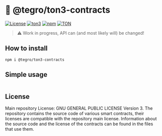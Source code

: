 # 💎 @tegro/ton3-contracts
[![License](https://img.shields.io/badge/license-MIT-brightgreen)](https://opensource.org/licenses/MIT)
[![ton3](https://img.shields.io/badge/for%20use%20with-ton3-brightgreen)](https://github.com/tonstack/ton3-core)
[![npm](https://img.shields.io/npm/v/@tegro/ton3-contracts.svg)](https://npmjs.com/package/@tegro/ton3-contracts)
[![TON](https://img.shields.io/badge/based%20on-The%20Open%20Network-blue)](https://ton.org/)

> :warning: Work in progress, API can (and most likely will) be changed!

## How to install

```
npm i @tegro/ton3-contracts
```

## Simple usage

```typescript

```


## License

Main repository License: GNU GENERAL PUBLIC LICENSE Version 3. The repository contains the source code of various smart contracts, their licenses are compatible with the repository main license. Information about the source code and the license of the contracts can be found in the files that use them.

